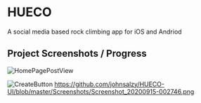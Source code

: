 # HUECO
 A social media based rock climbing app for iOS and Andriod
 
 
## Project Screenshots / Progress
![HomePagePostView](https://github.com/johnsalzy/HUECO-UI/blob/master/Screenshots/Screenshot_20200915-002447.png=250x)

![CreateButton](./Screenshots/Screenshot_20200915-002500.png=250x)
https://github.com/johnsalzy/HUECO-UI/blob/master/Screenshots/Screenshot_20200915-002746.png
